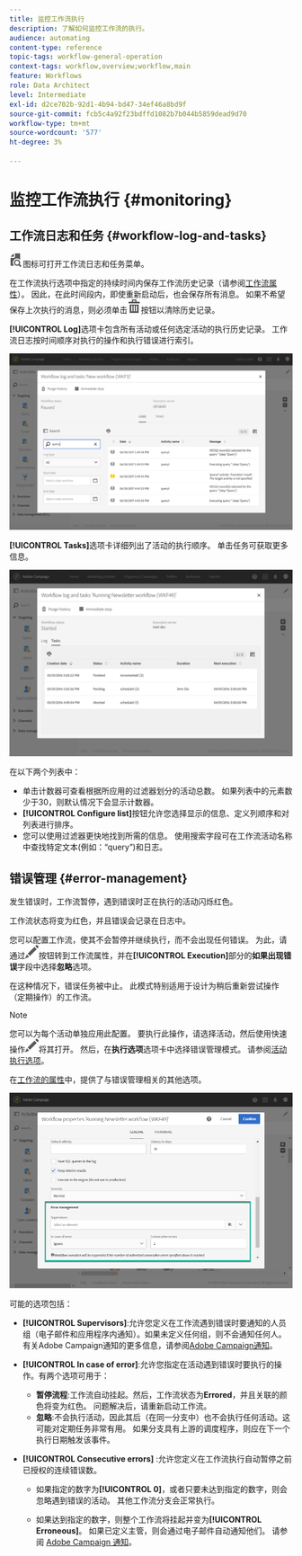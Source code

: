 ```yaml
---
title: 监控工作流执行
description: 了解如何监控工作流的执行。
audience: automating
content-type: reference
topic-tags: workflow-general-operation
context-tags: workflow,overview;workflow,main
feature: Workflows
role: Data Architect
level: Intermediate
exl-id: d2ce702b-92d1-4b94-bd47-34ef46a8bd9f
source-git-commit: fcb5c4a92f23bdffd1082b7b044b5859dead9d70
workflow-type: tm+mt
source-wordcount: '577'
ht-degree: 3%

---
```


# 监控工作流执行 {#monitoring}

## 工作流日志和任务 {#workflow-log-and-tasks}

![](assets/printpreview_darkgrey-24px.png)图标可打开工作流日志和任务菜单。

在工作流执行选项中指定的持续时间内保存工作流历史记录（请参阅[工作流属性](../../automating/using/managing-execution-options.md)）。 因此，在此时间段内，即使重新启动后，也会保存所有消息。 如果不希望保存上次执行的消息，则必须单击![](assets/delete_darkgrey-24px.png)按钮以清除历史记录。

**[!UICONTROL Log]**&#x200B;选项卡包含所有活动或任何选定活动的执行历史记录。 工作流日志按时间顺序对执行的操作和执行错误进行索引。

![](assets/wkf_execution_4.png)

**[!UICONTROL Tasks]**&#x200B;选项卡详细列出了活动的执行顺序。 单击任务可获取更多信息。

![](assets/wkf_execution_5.png)

在以下两个列表中：

* 单击计数器可查看根据所应用的过滤器划分的活动总数。 如果列表中的元素数少于30，则默认情况下会显示计数器。
* **[!UICONTROL Configure list]**&#x200B;按钮允许您选择显示的信息、定义列顺序和对列表进行排序。
* 您可以使用过滤器更快地找到所需的信息。 使用搜索字段可在工作流活动名称中查找特定文本(例如：“query”)和日志。

## 错误管理 {#error-management}

发生错误时，工作流暂停，遇到错误时正在执行的活动闪烁红色。

工作流状态将变为红色，并且错误会记录在日志中。

您可以配置工作流，使其不会暂停并继续执行，而不会出现任何错误。 为此，请通过![](assets/edit_darkgrey-24px.png)按钮转到工作流属性，并在&#x200B;**[!UICONTROL Execution]**&#x200B;部分的&#x200B;**如果出现错误**&#x200B;字段中选择&#x200B;**忽略**&#x200B;选项。

在这种情况下，错误任务被中止。 此模式特别适用于设计为稍后重新尝试操作（定期操作）的工作流。

>[!NOTE]
>
>您可以为每个活动单独应用此配置。 要执行此操作，请选择活动，然后使用快速操作![](assets/edit_darkgrey-24px.png)将其打开。 然后，在&#x200B;**执行选项**&#x200B;选项卡中选择错误管理模式。 请参阅[活动执行选项](../../automating/using/activity-properties.md)。

在[工作流的属性](../../automating/using/managing-execution-options.md)中，提供了与错误管理相关的其他选项。

![](assets/wkf_execution_error.png)

可能的选项包括：

* **[!UICONTROL Supervisors]**:允许您定义在工作流遇到错误时要通知的人员组（电子邮件和应用程序内通知）。如果未定义任何组，则不会通知任何人。 有关Adobe Campaign通知的更多信息，请参阅[Adobe Campaign通知](../../administration/using/sending-internal-notifications.md)。

* **[!UICONTROL In case of error]**:允许您指定在活动遇到错误时要执行的操作。有两个选项可用于：

   * **暂停流程**:工作流自动挂起。然后，工作流状态为&#x200B;**Errored**，并且关联的颜色将变为红色。 问题解决后，请重新启动工作流。
   * **忽略**:不会执行活动，因此其后（在同一分支中）也不会执行任何活动。这可能对定期任务非常有用。 如果分支具有上游的调度程序，则应在下一个执行日期触发该事件。

* **[!UICONTROL Consecutive errors]** :允许您定义在工作流执行自动暂停之前已授权的连续错误数。

   * 如果指定的数字为&#x200B;**[!UICONTROL 0]**，或者只要未达到指定的数字，则会忽略遇到错误的活动。 其他工作流分支会正常执行。

   * 如果达到指定的数字，则整个工作流将挂起并变为&#x200B;**[!UICONTROL Erroneous]**。 如果已定义主管，则会通过电子邮件自动通知他们。 请参阅 [Adobe Campaign 通知](../../administration/using/sending-internal-notifications.md)。
